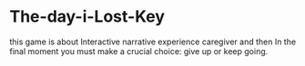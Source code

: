 # The-day-i-Lost-Key
this game is about Interactive narrative experience caregiver and then In the final moment  you must make a crucial choice: give up or keep going.  
